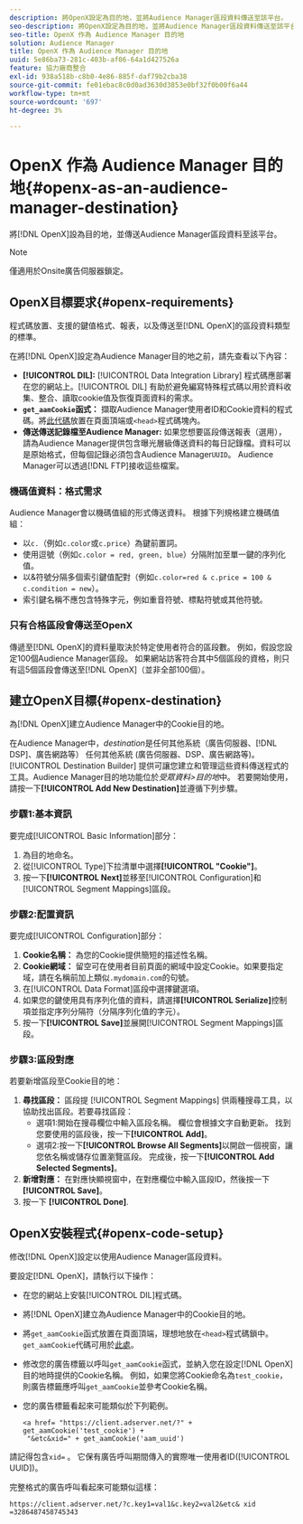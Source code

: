 ```yaml
---
description: 將OpenX設定為目的地，並將Audience Manager區段資料傳送至該平台。
seo-description: 將OpenX設定為目的地，並將Audience Manager區段資料傳送至該平台。
seo-title: OpenX 作為 Audience Manager 目的地
solution: Audience Manager
title: OpenX 作為 Audience Manager 目的地
uuid: 5e86ba73-281c-403b-af06-64a1d427526a
feature: 協力廠商整合
exl-id: 938a518b-c8b0-4e86-885f-daf79b2cba38
source-git-commit: fe01ebac8c0d0ad3630d3853e0bf32f0b00f6a44
workflow-type: tm+mt
source-wordcount: '697'
ht-degree: 3%

---
```


# OpenX 作為 Audience Manager 目的地{#openx-as-an-audience-manager-destination}

將[!DNL OpenX]設為目的地，並傳送Audience Manager區段資料至該平台。

>[!NOTE]
>
>僅適用於Onsite廣告伺服器鎖定。

## OpenX目標要求{#openx-requirements}

程式碼放置、支援的鍵值格式、報表，以及傳送至[!DNL OpenX]的區段資料類型的標準。

<!-- aam-openx-requirements.xml -->

在將[!DNL OpenX]設定為Audience Manager目的地之前，請先查看以下內容：

* **[!UICONTROL DIL]:** [!UICONTROL Data Integration Library] 程式碼應部署在您的網站上。[!UICONTROL DIL] 有助於避免編寫特殊程式碼以用於資料收集、整合、讀取cookie值及恢復頁面資料的需求。
* **`get_aamCookie`函式：** 擷取Audience Manager使用者ID和Cookie資料的程式碼。將[此代碼](../../features/destinations/get-aam-cookie-code.md)放置在頁面頂端或`<head>`程式碼塊內。
* **傳送傳送記錄檔至Audience Manager:** 如果您想要區段傳送報表（選用），請為Audience Manager提供包含曝光層級傳送資料的每日記錄檔。資料可以是原始格式，但每個記錄必須包含Audience Manager`UUID`。 Audience Manager可以透過[!DNL FTP]接收這些檔案。

### 機碼值資料：格式需求

Audience Manager會以機碼值組的形式傳送資料。 根據下列規格建立機碼值組：

* 以`c.`（例如`c.color`或`c.price`）為鍵前置詞。
* 使用逗號（例如`c.color = red, green, blue`）分隔附加至單一鍵的序列化值。
* 以&amp;符號分隔多個索引鍵值配對（例如`c.color=red & c.price = 100 & c.condition = new`）。
* 索引鍵名稱不應包含特殊字元，例如重音符號、標點符號或其他符號。

### 只有合格區段會傳送至OpenX

傳遞至[!DNL OpenX]的資料量取決於特定使用者符合的區段數。 例如，假設您設定100個Audience Manager區段。 如果網站訪客符合其中5個區段的資格，則只有這5個區段會傳送至[!DNL OpenX]（並非全部100個）。

## 建立OpenX目標{#openx-destination}

為[!DNL OpenX]建立Audience Manager中的Cookie目的地。

<!-- aam-openx-destination.xml -->

在Audience Manager中，*destination*&#x200B;是任何其他系統（廣告伺服器、[!DNL DSP]、廣告網路等） 任何其他系統 (廣告伺服器、DSP、廣告網路等)。[!UICONTROL Destination Builder] 提供可讓您建立和管理這些資料傳送程式的工具。Audience Manager目的地功能位於&#x200B;*受眾資料>目的地*&#x200B;中。 若要開始使用，請按一下&#x200B;**[!UICONTROL Add New Destination]**&#x200B;並遵循下列步驟。

### 步驟1:基本資訊

要完成[!UICONTROL Basic Information]部分：

1. 為目的地命名。
1. 從[!UICONTROL Type]下拉清單中選擇&#x200B;**[!UICONTROL "Cookie"]**。
1. 按一下&#x200B;**[!UICONTROL Next]**&#x200B;並移至[!UICONTROL Configuration]和[!UICONTROL Segment Mappings]區段。

### 步驟2:配置資訊

要完成[!UICONTROL Configuration]部分：

1. **Cookie名稱：** 為您的Cookie提供簡短的描述性名稱。
1. **Cookie網域：** 留空可在使用者目前頁面的網域中設定Cookie。如果要指定域，請在名稱前加上類似`.mydomain.com`的句號。
1. 在[!UICONTROL Data Format]區段中選擇鍵選項。
1. 如果您的鍵使用具有序列化值的資料，請選擇&#x200B;**[!UICONTROL Serialize]**&#x200B;控制項並指定序列分隔符（分隔序列化值的字元）。
1. 按一下&#x200B;**[!UICONTROL Save]**&#x200B;並展開[!UICONTROL Segment Mappings]區段。

### 步驟3:區段對應

若要新增區段至Cookie目的地：

1. **尋找區段：** 區段提 [!UICONTROL Segment Mappings] 供兩種搜尋工具，以協助找出區段。若要尋找區段：
   * 選項1:開始在搜尋欄位中輸入區段名稱。 欄位會根據文字自動更新。 找到您要使用的區段後，按一下&#x200B;**[!UICONTROL Add]**。
   * 選項2:按一下&#x200B;**[!UICONTROL Browse All Segments]**&#x200B;以開啟一個視窗，讓您依名稱或儲存位置瀏覽區段。 完成後，按一下&#x200B;**[!UICONTROL Add Selected Segments]**。
1. **新增對應：** 在對應快顯視窗中，在對應欄位中輸入區段ID，然後按一下 **[!UICONTROL Save]**。
1. 按一下 **[!UICONTROL Done]**.

## OpenX安裝程式{#openx-code-setup}

修改[!DNL OpenX]設定以使用Audience Manager區段資料。

<!-- aam-openx-code.xml -->

要設定[!DNL OpenX]，請執行以下操作：

* 在您的網站上安裝[!UICONTROL DIL]程式碼。
* 將[!DNL OpenX]建立為Audience Manager中的Cookie目的地。
* 將`get_aamCookie`函式放置在頁面頂端，理想地放在`<head>`程式碼鎖中。 `get_aamCookie`代碼可用於[此處](../../features/destinations/get-aam-cookie-code.md)。
* 修改您的廣告標籤以呼叫`get_aamCookie`函式，並納入您在設定[!DNL OpenX]目的地時提供的Cookie名稱。 例如，如果您將Cookie命名為`test_cookie`，則廣告標籤應呼叫`get_aamCookie`並參考Cookie名稱。
* 您的廣告標籤看起來可能類似於下列範例。

   ```
   <a href= "https://client.adserver.net/?" + get_aamCookie('test_cookie') +
    "&etc&xid=" + get_aamCookie('aam_uuid')
   ```

請記得包含`xid=` 。 它保有廣告呼叫期間傳入的實際唯一使用者ID([!UICONTROL UUID])。

完整格式的廣告呼叫看起來可能類似這樣：

```
https://client.adserver.net/?c.key1=val1&c.key2=val2&etc& xid =3286487458745343
```
